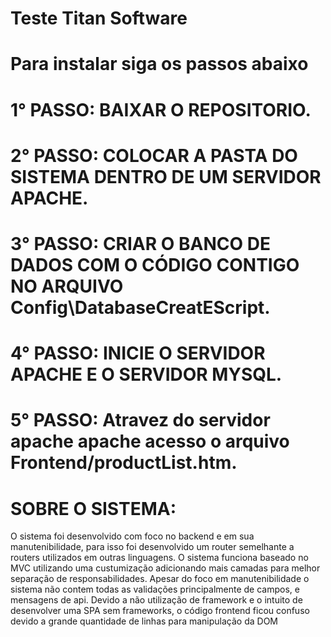 # Teste Titan Software
# Para instalar siga os passos abaixo
# 1° PASSO: BAIXAR O REPOSITORIO.
# 2° PASSO: COLOCAR A PASTA DO SISTEMA DENTRO DE UM SERVIDOR APACHE.
# 3° PASSO: CRIAR O BANCO DE DADOS COM O CÓDIGO CONTIGO NO ARQUIVO Config\DatabaseCreatEScript.
# 4° PASSO: INICIE O SERVIDOR APACHE E O SERVIDOR MYSQL.
# 5° PASSO: Atravez do servidor apache apache acesso o arquivo Frontend/productList.htm.


# SOBRE O SISTEMA:
  O sistema foi desenvolvido com foco no backend e em sua manutenibilidade, para isso foi desenvolvido um router semelhante a routers utilizados em outras linguagens.
  O sistema funciona  baseado no MVC utilizando uma custumização adicionando mais camadas para melhor separação de responsabilidades.
  Apesar do foco em manutenibilidade o sistema não contem todas as validações principalmente de campos, e mensagens de api.
  Devido a não utilização de framework e o intuito de desenvolver uma SPA sem frameworks, o código frontend ficou confuso devido a grande quantidade de linhas para manipulação da DOM
  
